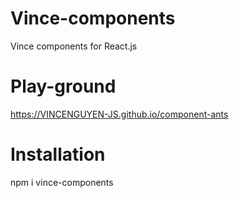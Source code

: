 # Vince-components

Vince components for React.js

# Play-ground

https://VINCENGUYEN-JS.github.io/component-ants

# Installation

npm i vince-components
